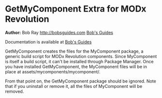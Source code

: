 GetMyComponent Extra for MODx Revolution
=======================================


**Author:** Bob Ray <http://bobsguides.com> [Bob's Guides](http://bobsguides.com)

Documentation is available at [Bob's Guides](http://bobsguides.com/mycomponent-tutorial.html)

GetMyComponent creates the files for the MyComponent package, a generic build script for MODx Revolution components.
Since MyComponent is itself a build script, it can't be installed through Package Manager. Once you have
installed GetMyComponent, the MyComponent files will be in place at assets/mycomponents/mycomponent/.

From that point on, the GetMyComponent package should be ignored. Note that if you uninstall
or remove it, all the files of MyComponent will be removed.
